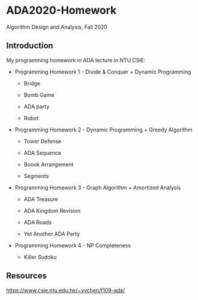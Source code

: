 # ADA2020-Homework
Algorithm Design and Analysis, Fall 2020

## Introduction
My programming homework in ADA lecture in NTU CSIE:

- Programming Homework 1 - Divide & Conquer + Dynamic Programming

  - Bridge
  
  - Bomb Game
  
  - ADA party
  
  - Robot

- Programming Homework 2 - Dynamic Programming + Greedy Algorithm

  - Tower Defense
  
  - ADA Sequence
  
  - Boook Arrangement
  
  - Segments

- Programming Homework 3 - Graph Algorithm + Amortized Analysis

  - ADA Treasure
  
  - ADA Kingdom Revision
  
  - ADA Roads
  
  - Yet Another ADA Party
  
- Programming Homework 4 - NP Completeness

  - Killer Sudoku


## Resources
https://www.csie.ntu.edu.tw/~yvchen/f109-ada/

